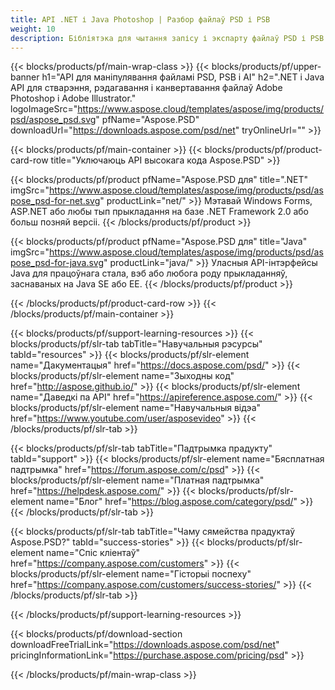 ```yaml
---
title: API .NET і Java Photoshop | Разбор файлаў PSD і PSB
weight: 10
description: Бібліятэка для чытання запісу і экспарту файлаў PSD і PSB на розных платформах. Вымаванне і кіраванне слаямі без усталяванага Photoshop.
---
```


{{< blocks/products/pf/main-wrap-class >}}
{{< blocks/products/pf/upper-banner h1="API для маніпулявання файламі PSD, PSB і AI" h2=".NET і Java API для стварэння, рэдагавання і канвертавання файлаў Adobe Photoshop і Adobe Illustrator." logoImageSrc="https://www.aspose.cloud/templates/aspose/img/products/psd/aspose_psd.svg" pfName="Aspose.PSD" downloadUrl="https://downloads.aspose.com/psd/net" tryOnlineUrl="" >}}

{{< blocks/products/pf/main-container >}}
{{< blocks/products/pf/product-card-row title="Уключаюць API высокага кода Aspose.PSD" >}}

{{< blocks/products/pf/product pfName="Aspose.PSD для" title=".NET" imgSrc="https://www.aspose.cloud/templates/aspose/img/products/psd/aspose_psd-for-net.svg" productLink="net/" >}}
Мэтавай Windows Forms, ASP.NET або любы тып прыкладання на базе .NET Framework 2.0 або больш позняй версіі.
{{< /blocks/products/pf/product >}}

{{< blocks/products/pf/product pfName="Aspose.PSD для" title="Java" imgSrc="https://www.aspose.cloud/templates/aspose/img/products/psd/aspose_psd-for-java.svg" productLink="java/" >}}
Уласныя API-інтэрфейсы Java для працоўнага стала, вэб або любога роду прыкладанняў, заснаваных на Java SE або EE.
{{< /blocks/products/pf/product >}}

{{< /blocks/products/pf/product-card-row >}}
{{< /blocks/products/pf/main-container >}}

{{< blocks/products/pf/support-learning-resources >}}
{{< blocks/products/pf/slr-tab tabTitle="Навучальныя рэсурсы" tabId="resources" >}}
{{< blocks/products/pf/slr-element name="Дакументацыя" href="https://docs.aspose.com/psd/" >}}
{{< blocks/products/pf/slr-element name="Зыходны код" href="http://aspose.github.io/" >}}
{{< blocks/products/pf/slr-element name="Даведкі па API" href="https://apireference.aspose.com/" >}}
{{< blocks/products/pf/slr-element name="Навучальныя відэа" href="https://www.youtube.com/user/asposevideo" >}}
{{< /blocks/products/pf/slr-tab >}}

{{< blocks/products/pf/slr-tab tabTitle="Падтрымка прадукту" tabId="support" >}}
{{< blocks/products/pf/slr-element name="Бясплатная падтрымка" href="https://forum.aspose.com/c/psd" >}}
{{< blocks/products/pf/slr-element name="Платная падтрымка" href="https://helpdesk.aspose.com/" >}}
{{< blocks/products/pf/slr-element name="Блог" href="https://blog.aspose.com/category/psd/" >}}
{{< /blocks/products/pf/slr-tab >}}

{{< blocks/products/pf/slr-tab tabTitle="Чаму сямейства прадуктаў Aspose.PSD?" tabId="success-stories" >}}
{{< blocks/products/pf/slr-element name="Спіс кліентаў" href="https://company.aspose.com/customers" >}}
{{< blocks/products/pf/slr-element name="Гісторыі поспеху" href="https://company.aspose.com/customers/success-stories/" >}}
{{< /blocks/products/pf/slr-tab >}}

{{< /blocks/products/pf/support-learning-resources >}}

{{< blocks/products/pf/download-section downloadFreeTrialLink="https://downloads.aspose.com/psd/net" pricingInformationLink="https://purchase.aspose.com/pricing/psd" >}}

{{< /blocks/products/pf/main-wrap-class >}}
